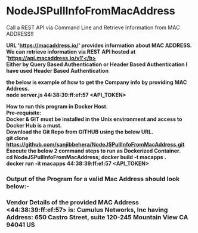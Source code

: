 # NodeJSPullInfoFromMacAddress
Call a REST API via Command Line and Retrieve Information from MAC ADDRESS!!

<b> URL 'https://macaddress.io/' provides information about MAC ADDRESS.</b>  
<b> We can retrieve information via REST API hosted at 'https://api.macaddress.io/v1'</b>  
<b> Either by Query Based Authentication or Header Based Authentication </b>
<b> I have used Header Based Authentication </b>

<b> the below is example of how to get the Company info by providing MAC Address.</b>  
node server.js 44:38:39:ff:ef:57 <API_TOKEN>

<b> How to run this program in Docker Host.</b>  
<b> Pre-requisite:</b>  
<b> Docker & GIT must be installed in the Unix environment and access to Docker Hub is a must.</b>  
<b> Download the Git Repo from GITHUB using the below URL.</b>  
<b> git clone https://github.com/sanjibbehera/NodeJSPullInfoFromMacAddress.git</b>  
<b> Execute the below 2 command steps to run as Dockerized Container.</b>  
<b> cd NodeJSPullInfoFromMacAddress; docker build -t macapps .</b>  
<b> docker run -it macapps 44:38:39:ff:ef:57 <API_TOKEN></b>

### Output of the Program for a valid Mac Address should look below:-   
### Vendor Details of the provided MAC Address <44:38:39:ff:ef:57> is: Cumulus Networks, Inc having Address: 650 Castro Street, suite 120-245 Mountain View CA 94041 US
